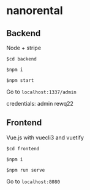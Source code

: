 # nanorental

## Backend

Node + stripe

`$cd backend`

`$npm i`

`$npm start`

Go to `localhost:1337/admin`

credentials:
admin
rewq22

## Frontend

Vue.js with vuecli3 and vuetify

`$cd frontend`

`$npm i`

`$npm run serve`

Go to `localhost:8080`
